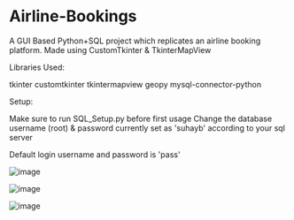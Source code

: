 # Airline-Bookings
A GUI Based Python+SQL project which replicates an airline booking platform. Made using CustomTkinter &amp; TkinterMapView

Libraries Used:

tkinter
customtkinter
tkintermapview
geopy
mysql-connector-python

Setup:

Make sure to run SQL_Setup.py before first usage
Change the database username (root) & password currently set as 'suhayb' according to your sql server

Default login username and password is 'pass'




![image](https://github.com/Swebi/Airline-Bookings/assets/82446436/ab2b52e0-4816-4808-875a-606868c691ea)

![image](https://github.com/Swebi/Airline-Bookings/assets/82446436/daf3d421-f26a-4689-8335-bfa54a831958)

![image](https://github.com/Swebi/Airline-Bookings/assets/82446436/cce917ef-a411-4763-8c56-759e30e6f0b9)

